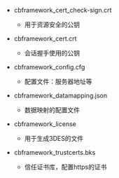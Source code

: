 * cbframework_cert_check-sign.crt
    
    * 用于资源安全的公钥

* cbframework_cert.crt
    
    * 会话握手使用的公钥

* cbframework_config.cfg
    
    * 配置文件：服务器地址等

* cbframework_datamapping.json
    
    * 数据映射的配置文件

* cbframework_license
    
    * 用于生成3DES的文件

* cbframework_trustcerts.bks

    * 信任证书库，配置https的证书
